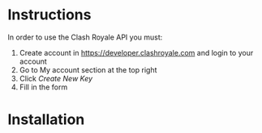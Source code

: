 # Instructions <br>
In order to use the Clash Royale API you must:
1. Create account in https://developer.clashroyale.com and login to your account
2. Go to My account section at the top right
3. Click *Create New Key* 
4. Fill in the form

# Installation

